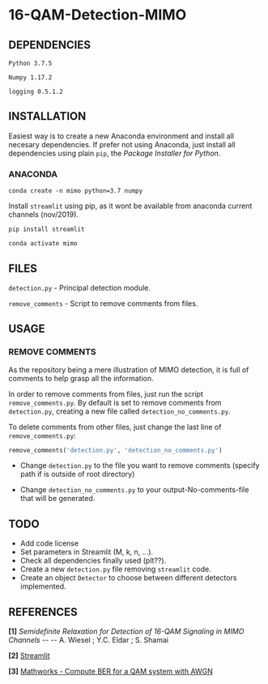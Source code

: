 # 16-QAM-Detection-MIMO



## DEPENDENCIES

`Python 3.7.5`

`Numpy 1.17.2`

`logging 0.5.1.2`

## INSTALLATION

Easiest way is to create a new Anaconda environment and install all necesary dependencies.
If prefer not using Anaconda, just install all dependencies using plain `pip`, the _Package Installer for Python_.

### ANACONDA 

`conda create -n mimo python=3.7 numpy`

Install `streamlit` using pip, as it wont be available from anaconda current channels (nov/2019).

`pip install streamlit`

`conda activate mimo`


## FILES
`detection.py`      - Principal detection module.

`remove_comments`   - Script to remove comments from files.

## USAGE

### REMOVE COMMENTS
As the repository being a mere illustration of MIMO detection, it is full of comments to help grasp all the information.

In order to remove comments from files, just run the script `remove_comments.py`. By default is set to remove comments from `detection.py`, creating a new file called `detection_no_comments.py`.

To delete comments from other files, just change the last line of `remove_comments.py`:

```python
remove_comments('detection.py', 'detection_no_comments.py')
```

* Change `detection.py` to the file you want to remove comments (specify path if is outside of root directory) 

* Change `detection_no_comments.py` to your output-No-comments-file that will be generated.

## TODO
* Add code license
* Set parameters in Streamlit (M, k, n, ...).
* Check all dependencies finally used (plt??).
* Create a new `detection.py` file removing `streamlit` code.
* Create an object `Detector` to choose between different detectors implemented.

## REFERENCES
**[1]** _Semidefinite Relaxation for Detection of 16-QAM Signaling in MIMO Channels_ -- -- A. Wiesel ; Y.C. Eldar ; S. Shamai

**[2]** [Streamlit](https://streamlit.io/)

**[3]** [Mathworks - Compute BER for a QAM system with AWGN](https://www.mathworks.com/help/comm/gs/compute-ber-for-a-qam-system-with-awgn-using-matlab.html
)


